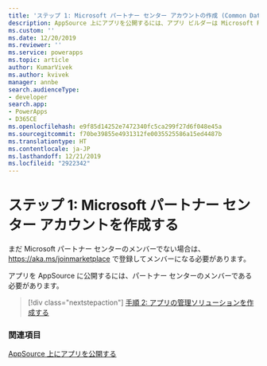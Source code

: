 ```yaml
---
title: 'ステップ 1: Microsoft パートナー センター アカウントの作成 (Common Data Service) | Microsoft Docs'
description: AppSource 上にアプリを公開するには、アプリ ビルダーは Microsoft Partner Network (MPN) のメンバーである必要があります。
ms.custom: ''
ms.date: 12/20/2019
ms.reviewer: ''
ms.service: powerapps
ms.topic: article
author: KumarVivek
ms.author: kvivek
manager: annbe
search.audienceType:
- developer
search.app:
- PowerApps
- D365CE
ms.openlocfilehash: e9f85d14252e7472340fc5ca299f27d6f048e45a
ms.sourcegitcommit: f70be39855e4931312fe0035525586a15ed4487b
ms.translationtype: HT
ms.contentlocale: ja-JP
ms.lasthandoff: 12/21/2019
ms.locfileid: "2922342"
---
```

# <a name="step-1-create-a--microsoft-partner-center-account"></a>ステップ 1: Microsoft パートナー センター アカウントを作成する

まだ Microsoft パートナー センターのメンバーでない場合は、 <https://aka.ms/joinmarketplace> で登録してメンバーになる必要があります。

アプリを AppSource に公開するには、パートナー センターのメンバーである必要があります。

> [!div class="nextstepaction"]
> [手順 2: アプリの管理ソリューションを作成する](create-solution-app-appsource.md)

### <a name="see-also"></a>関連項目 

[AppSource 上にアプリを公開する](publish-app-appsource.md)
  
